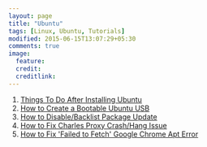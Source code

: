 ```yaml
---
layout: page
title: "Ubuntu"
tags: [Linux, Ubuntu, Tutorials]
modified: 2015-06-15T13:07:29+05:30
comments: true
image:
  feature:
  credit:
  creditlink:
---
```


1. <a href="/linux/ubuntu/things-to-do-after-installing-ubuntu-desktop/"> Things To Do After Installing Ubuntu </a>
1. <a href="/linux/ubuntu/how-to-create-a-bootable-ubuntu-usb/"> How to Create a Bootable Ubuntu USB </a>
1. <a href="/linux/ubuntu/how-to-disable-backlist-package-update/"> How to Disable/Backlist Package Update </a>
1. <a href="/linux/ubuntu/how-to-fix-charles-proxy-crash/"> How to Fix Charles Proxy Crash/Hang Issue </a>
1. <a href="/linux/ubuntu/how-to-fix-failed-to-fetch-google-chrome-apt-error/"> How to Fix 'Failed to Fetch' Google Chrome Apt Error </a>
